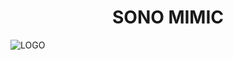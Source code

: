 <h1 align="center">SONO MIMIC</h1>

![LOGO](https://github.com/Shilajit2002/SONO-MIMIC/assets/90305324/889abc59-40c8-4765-9f5f-4d41bb33ee05)